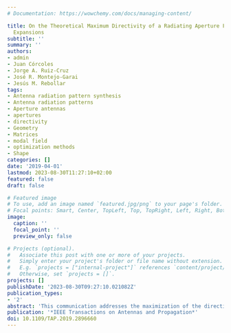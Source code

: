 ```yaml
---
# Documentation: https://wowchemy.com/docs/managing-content/

title: On the Theoretical Maximum Directivity of a Radiating Aperture From Modal Field
  Expansions
subtitle: ''
summary: ''
authors:
- admin
- Juan Córcoles
- Jorge A. Ruiz-Cruz
- José R. Montejo-Garai
- Jesús M. Rebollar
tags:
- Antenna radiation pattern synthesis
- Antenna radiation patterns
- Aperture antennas
- apertures
- directivity
- Geometry
- Matrices
- modal field
- optimization methods
- Shape
categories: []
date: '2019-04-01'
lastmod: 2023-08-30T11:27:10+02:00
featured: false
draft: false

# Featured image
# To use, add an image named `featured.jpg/png` to your page's folder.
# Focal points: Smart, Center, TopLeft, Top, TopRight, Left, Right, BottomLeft, Bottom, BottomRight.
image:
  caption: ''
  focal_point: ''
  preview_only: false

# Projects (optional).
#   Associate this post with one or more of your projects.
#   Simply enter your project's folder or file name without extension.
#   E.g. `projects = ["internal-project"]` references `content/project/deep-learning/index.md`.
#   Otherwise, set `projects = []`.
projects: []
publishDate: '2023-08-30T09:27:10.021082Z'
publication_types:
- '2'
abstract: 'This communication addresses the maximization of the directivity from a radiating aperture through the derivation of a closed-form expression for the modal field amplitudes whose field distribution at the aperture maximizes the directivity in a desired direction. This closed-form expression arises from a convex formulation of the maximization problem (as a ratio of two Hermitian forms), which mathematically ensures that the achieved directivity value is the global maximum for a specified number of propagating modes. The proposed technique, which is valid for any aperture shape and polarization, is discussed and compared with previous work. Several numerical examples considering different main lobe directions, aperture geometries, and polarizations are presented. To verify the numerical results, radiation patterns and directivity values are computed using both commercial tools and in-house developed software.'
publication: '*IEEE Transactions on Antennas and Propagation*'
doi: 10.1109/TAP.2019.2896660
---
```

